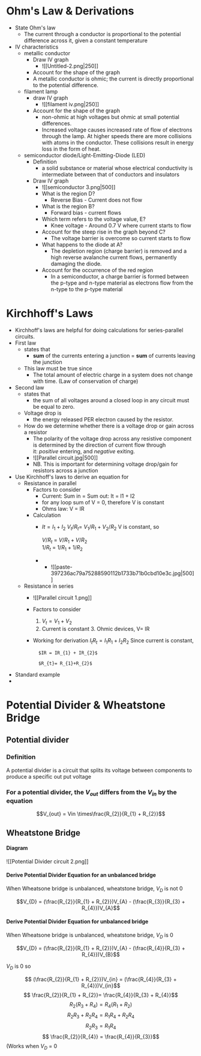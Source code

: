 # Ohm's Law & Derivations
- State Ohm's law
	- The current through a conductor is proportional to the potential difference across it, given a constant temperature
- IV characteristics 
	- metallic conductor
		- Draw IV graph
			- ![[Untitled-2.png|250]]
		- Account for the shape of the graph 
		- A metallic conductor is ohmic; the current is directly proportional to the potential difference. 
	- filament lamp 
		- draw IV graph
			- ![[filament iv.png|250]]
		- Account for the shape of the graph
			- non-ohmic at high voltages but ohmic at small potential differences. 
			- Increased voltage causes increased rate of flow of electrons through the lamp. At higher speeds there are more collisions with atoms in the conductor. These collisions result in energy loss in the form of heat. 
	- semiconductor diode/Light-Emitting-Diode (LED)
		- Definition
			- a solid substance or material whose electrical conductivity is intermediate between that of conductors and insulators 
		- Draw IV graph
			- ![[semiconductor 3.png|500]]
			- What is the region D? 
				- Reverse Bias - Current does not flow 
			- What is the region B?
				- Forward bias - current flows 
			- Which term refers to the voltage value, E?
				- Knee voltage - Around 0.7 V where current starts to flow 
			- Account for the steep rise in the graph beyond C?
				- The voltage barrier is overcome so current starts to flow 
			- What happens to the diode at A?
				- The depletion region (charge barrier) is removed and a high reverse avalanche current flows, permanently damaging the diode. 
			- Account for the occurrence of the red region
				- In  a semiconductor, a charge barrier is formed between the p-type and n-type material as electrons flow from the n-type to the p-type material 
# Kirchhoff's Laws 
- Kirchhoff's laws are helpful for doing calculations for series-parallel circuits. 
- First law
	-  states that
		- **sum** of the currents entering a junction = **sum** of currents leaving the junction
	- This law must be true since
		- The total amount of electric charge in a system does not change with time. (Law of conservation of charge) 
- Second law
	- states that 
		- the sum of all voltages around a closed loop in any circuit must be equal to zero.
	- Voltage drop is 
		-  the energy released PER electron caused by the resistor.
	- How do we determine whether there is a voltage drop or gain across a resistor
		- The polarity of the voltage drop across any resistive component is determined by the direction of current flow through it: _positive_ entering, and _negative_ exiting.
		- ![[Parallel circuit.jpg|500]]
		- NB. This is important for determining voltage drop/gain for resistors across a junction
- Use Kirchhoff's laws to derive an equation for 
	- Resistance in parallel
		- Factors to consider
			- Current: Sum in = Sum out: It = I1 + I2 
			- for any loop sum of V = 0, therefore V is constant 
			- Ohms law: V = IR 
		- Calculation
			-  $It = I_{1} + I_{2}$
			   $V_{t}/R_{t}$= $V_{1}/R_{1} + V_{2}/R_{2}$
			   V is constant, so 
			   
			   $V/R_{t}$ = $V/R_{1} + V/R_{2}$  
			   $1/R_{t}$ = $1/R_{1} + 1/R_{2}$  
			- - ![[paste-397236ac79a75288590112b1733b71b0cbd10e3c.jpg|500]]
	- Resistance in series 
		 - ![[Parallel circuit 1.png]]
		- Factors to consider
			1. $V_{t}  = V_{1}  + V_{2}$  
			2. Current is constant 
				3. Ohmic devices, V= IR
		- Working for derivation 
				$I_{t}R_{t}  = I_{1}R_{1} + I_{2}R_{2}$
					Since current is constant,
				
				$IR = IR_{1} + IR_{2}$
				
				$R_{t}= R_{1}+R_{2}$
		
- Standard example 
- 

# Potential Divider & Wheatstone Bridge 

## Potential divider
### Definition
A potential divider is  a circuit that splits its voltage between components to produce a specific  out put voltage 
### For a potential divider, the $V_{out}$ differs from the $V_{in}$ by the equation

$$V_{out} = Vin \times\frac{R_{2}}{R_{1} + R_{2}}$$



## Wheatstone Bridge
#### Diagram 
![[Potential Divider circuit 2.png]]
#### Derive Potential Divider Equation for an unbalanced bridge 

When Wheatsone bridge is unbalanced, wheatstone bridge, $V_{D}$ is not 0

$$V_{D} = (\frac{R_{2}}{R_{1} + R_{2}})V_{A} - (\frac{R_{3}}{R_{3} + R_{4}})V_{A}$$













#### Derive Potential Divider Equation for  unbalanced bridge

When Wheatsone bridge is unbalanced, wheatstone bridge, $V_{D}$ is  0

$$V_{D} = (\frac{R_{2}}{R_{1} + R_{2}})V_{A} - (\frac{R_{4}}{R_{3} + R_{4}})V_{B}$$

$V_{D}$ is  0 so 

$$ (\frac{R_{2}}{R_{1} + R_{2}})V_{in} = (\frac{R_{4}}{R_{3} + R_{4}})V_{in}$$
$$ \frac{R_{2}}{R_{1} + R_{2}}= \frac{R_{4}}{R_{3} + R_{4}}$$
$$R_{2}(R_{3} + R_{4}) = R_{4}(R_{1} + R_{2})$$
$$R_{2}R_{3} + R_{2}R_{4} = R_{1}R_{4} + R_{2}R_{4}$$
$$R_{2}R_{3} = R_{1}R_{4}$$
$$ \frac{R_{2}}{R_{4}} = \frac{R_{4}}{R_{3}}$$ (Works when $V_{D}$ = 0












